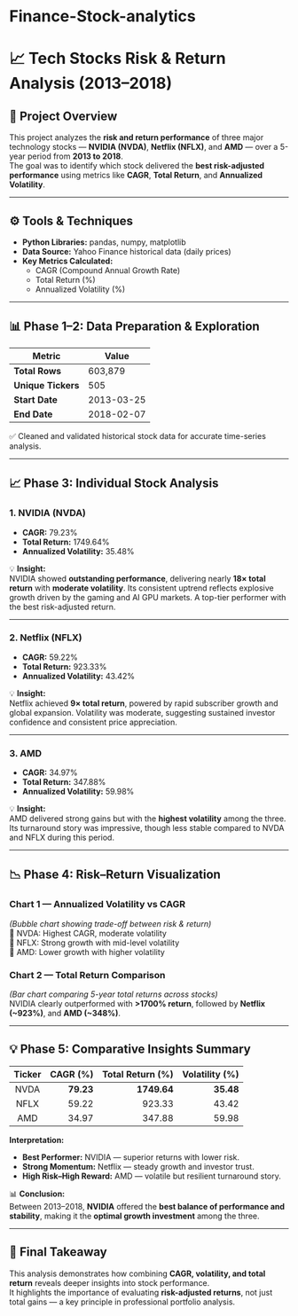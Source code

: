 # Finance-Stock-analytics

# 📈 Tech Stocks Risk & Return Analysis (2013–2018)

## 🧠 Project Overview
This project analyzes the **risk and return performance** of three major technology stocks — **NVIDIA (NVDA)**, **Netflix (NFLX)**, and **AMD** — over a 5-year period from **2013 to 2018**.  
The goal was to identify which stock delivered the **best risk-adjusted performance** using metrics like **CAGR**, **Total Return**, and **Annualized Volatility**.

---

## ⚙️ Tools & Techniques
- **Python Libraries:** pandas, numpy, matplotlib  
- **Data Source:** Yahoo Finance historical data (daily prices)  
- **Key Metrics Calculated:**  
  - CAGR (Compound Annual Growth Rate)  
  - Total Return (%)  
  - Annualized Volatility (%)  

---

## 📊 Phase 1–2: Data Preparation & Exploration
| Metric | Value |
|--------|--------|
| **Total Rows** | 603,879 |
| **Unique Tickers** | 505 |
| **Start Date** | 2013-03-25 |
| **End Date** | 2018-02-07 |

✅ Cleaned and validated historical stock data for accurate time-series analysis.

---

## 📈 Phase 3: Individual Stock Analysis

### 1. NVIDIA (NVDA)
- **CAGR:** 79.23%  
- **Total Return:** 1749.64%  
- **Annualized Volatility:** 35.48%  

💡 **Insight:**  
NVIDIA showed **outstanding performance**, delivering nearly **18× total return** with **moderate volatility**. Its consistent uptrend reflects explosive growth driven by the gaming and AI GPU markets. A top-tier performer with the best risk-adjusted return.

---

### 2. Netflix (NFLX)
- **CAGR:** 59.22%  
- **Total Return:** 923.33%  
- **Annualized Volatility:** 43.42%  

💡 **Insight:**  
Netflix achieved **9× total return**, powered by rapid subscriber growth and global expansion. Volatility was moderate, suggesting sustained investor confidence and consistent price appreciation.

---

### 3. AMD
- **CAGR:** 34.97%  
- **Total Return:** 347.88%  
- **Annualized Volatility:** 59.98%  

💡 **Insight:**  
AMD delivered strong gains but with the **highest volatility** among the three. Its turnaround story was impressive, though less stable compared to NVDA and NFLX during this period.

---

## 📉 Phase 4: Risk–Return Visualization

### Chart 1 — Annualized Volatility vs CAGR  
*(Bubble chart showing trade-off between risk & return)*  
📍 NVDA: Highest CAGR, moderate volatility  
📍 NFLX: Strong growth with mid-level volatility  
📍 AMD: Lower growth with higher volatility  

### Chart 2 — Total Return Comparison  
*(Bar chart comparing 5-year total returns across stocks)*  
NVIDIA clearly outperformed with **>1700% return**, followed by **Netflix (~923%)**, and **AMD (~348%)**.

---

## 💡 Phase 5: Comparative Insights Summary

| Ticker | CAGR (%) | Total Return (%) | Volatility (%) |
|:------:|----------:|-----------------:|----------------:|
| NVDA | **79.23** | **1749.64** | **35.48** |
| NFLX | 59.22 | 923.33 | 43.42 |
| AMD | 34.97 | 347.88 | 59.98 |

**Interpretation:**  
- **Best Performer:** NVIDIA — superior returns with lower risk.  
- **Strong Momentum:** Netflix — steady growth and investor trust.  
- **High Risk–High Reward:** AMD — volatile but resilient turnaround story.

📊 **Conclusion:**  
Between 2013–2018, **NVIDIA** offered the **best balance of performance and stability**, making it the **optimal growth investment** among the three.

---

## 🏁 Final Takeaway
This analysis demonstrates how combining **CAGR, volatility, and total return** reveals deeper insights into stock performance.  
It highlights the importance of evaluating **risk-adjusted returns**, not just total gains — a key principle in professional portfolio analysis.
